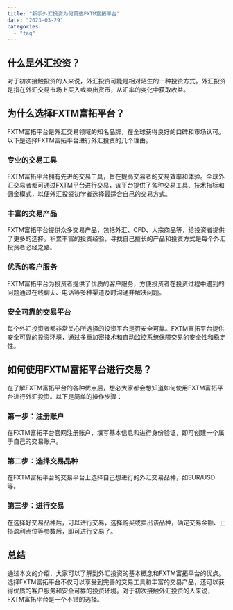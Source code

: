 ```yaml
---
title: "新手外汇投资为何首选FXTM富拓平台"
date: "2023-03-29"
categories: 
  - "faq"
---
```


## 什么是外汇投资？

对于初次接触投资的人来说，外汇投资可能是相对陌生的一种投资方式。外汇投资是指在外汇交易市场上买入或卖出货币，从汇率的变化中获取收益。

## 为什么选择FXTM富拓平台？

FXTM富拓平台是外汇交易领域的知名品牌，在全球获得良好的口碑和市场认可。以下是选择FXTM富拓平台进行外汇投资的几个理由。

### 专业的交易工具

FXTM富拓平台拥有先进的交易工具，旨在提高交易者的交易效率和体验。全球外汇交易者都可通过FXTM平台进行交易，该平台提供了各种交易工具、技术指标和佣金模式，以便外汇投资初学者选择最适合自己的交易方式。

### 丰富的交易产品

FXTM富拓平台提供众多交易产品，包括外汇、CFD、大宗商品等，给投资者提供了更多的选择。积累丰富的投资经验，寻找自己擅长的产品和投资方式是每个外汇投资者必经之路。

### 优秀的客户服务

FXTM富拓平台为投资者提供了优质的客户服务，方便投资者在投资过程中遇到的问题通过在线聊天、电话等多种渠道及时沟通并解决问题。

### 安全可靠的交易平台

每个外汇投资者都非常关心所选择的投资平台是否安全可靠。FXTM富拓平台提供安全可靠的投资环境，通过多重加密技术和自动监控系统保障交易的安全性和稳定性。

## 如何使用FXTM富拓平台进行交易？

在了解FXTM富拓平台的各种优点后，想必大家都会想知道如何使用FXTM富拓平台进行外汇投资。以下是简单的操作步骤：

### 第一步：注册账户

在FXTM富拓平台官网注册账户，填写基本信息和进行身份验证，即可创建一个属于自己的交易账户。

### 第二步：选择交易品种

在FXTM富拓平台的交易平台上选择自己想进行的外汇交易品种，如EUR/USD等。

### 第三步：进行交易

在选择好交易品种后，可以进行交易，选择购买或卖出该品种，确定交易金额、止损盈利点位等参数后，即可进行交易了。

## 总结

通过本文的介绍，大家可以了解到外汇投资的基本概念和FXTM富拓平台的优点。选择FXTM富拓平台不仅可以享受到完善的交易工具和丰富的交易产品，还可以获得优质的客户服务和安全可靠的投资环境。对于初次接触外汇投资的人来说，FXTM富拓平台是一个不错的选择。
